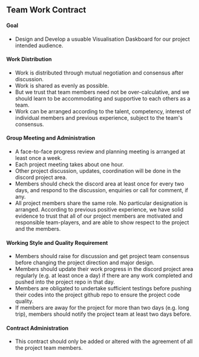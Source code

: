 ## Team Work Contract

#### Goal
- Design and Develop a usuable Visualisation Daskboard for our project intended audience.

#### Work Distribution
- Work is distributed through mutual negotiation and consensus after discussion.  
- Work is shared as evenly as possible.  
- But we trust that team members need not be over-calculative, and we should learn to be accommodating and supportive to each others as a team.
- Work can be arranged according to the talent, competency, interest of individual members and previous experience, subject to the team's consensus.

#### Group Meeting and Administration
- A face-to-face progress review and planning meeting is arranged at least once a week.
- Each project meeting takes about one hour.
- Other project discussion, updates, coordination will be done in the discord project area.
- Members should check the discord area at least once for every two days, and respond to the discussion, enquiries or call for comment, if any.
- All project members share the same role.  No particular designation is arranged.  According to previous positive experience, we have solid evidence to trust that all of our project members are motivated and responsible team-players, and are able to show respect to the project and the members.

#### Working Style and Quality Requirement
- Members should raise for discussion and get project team consensus before changing the project direction and major design. 
- Members should update their work progress in the discord project area regularly (e.g. at least once a day) if there are any work completed and pushed into the project repo in that day.
- Members are obligated to undertake sufficient testings before pushing their codes into the project github repo to ensure the project code quality.
- If members are away for the project for more than two days (e.g. long trip), members should notify the project team at least two days before.


#### Contract Administration
- This contract should only be added or altered with the agreement of all the project team members.

